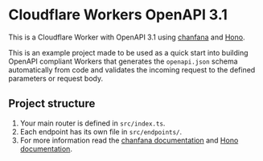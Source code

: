 # Cloudflare Workers OpenAPI 3.1

This is a Cloudflare Worker with OpenAPI 3.1 using [chanfana](https://github.com/cloudflare/chanfana) and [Hono](https://github.com/honojs/hono).

This is an example project made to be used as a quick start into building OpenAPI compliant Workers that generates the
`openapi.json` schema automatically from code and validates the incoming request to the defined parameters or request body.

## Project structure

1. Your main router is defined in `src/index.ts`.
2. Each endpoint has its own file in `src/endpoints/`.
3. For more information read the [chanfana documentation](https://chanfana.pages.dev/) and [Hono documentation](https://hono.dev/docs).
